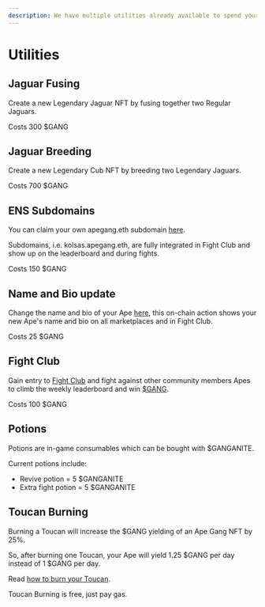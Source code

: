 ```yaml
---
description: We have multiple utilities already available to spend your $GANG on
---
```


# Utilities

## Jaguar Fusing&#x20;

Create a new Legendary Jaguar NFT by fusing together two Regular Jaguars.

Costs 300 $GANG

## Jaguar Breeding

Create a new Legendary Cub NFT by breeding two Legendary Jaguars.

Costs 700 $GANG

## ENS Subdomains

You can claim your own apegang.eth subdomain [here](https://apegang.art/utilities).

Subdomains, i.e. kolsas.apegang.eth, are fully integrated in Fight Club and show up on the leaderboard and during fights.

Costs 150 $GANG

## Name and Bio update

Change the name and bio of your Ape [here](https://apegang.art/utilities), this on-chain action shows your new Ape's name and bio on all marketplaces and in Fight Club.

Costs 25 $GANG

## Fight Club

Gain entry to [Fight Club](../play-to-earn-games/fight-club/) and fight against other community members Apes to climb the weekly leaderboard and win [$GANG](usdgang-token.md).

Costs 100 $GANG

## Potions

Potions are in-game consumables which can be bought with $GANGANITE.&#x20;

Current potions include:&#x20;

* Revive potion = 5 $GANGANITE
* Extra fight potion = 5 $GANGANITE

## Toucan Burning

Burning a Toucan will increase the $GANG yielding of an Ape Gang NFT by 25%.&#x20;

So, after burning one Toucan, your Ape will yield 1.25 $GANG per day instead of 1 $GANG per day.

Read [how to burn your Toucan](../faqs/how-do-i-burn-my-toucans.md).

Toucan Burning is free, just pay gas.
